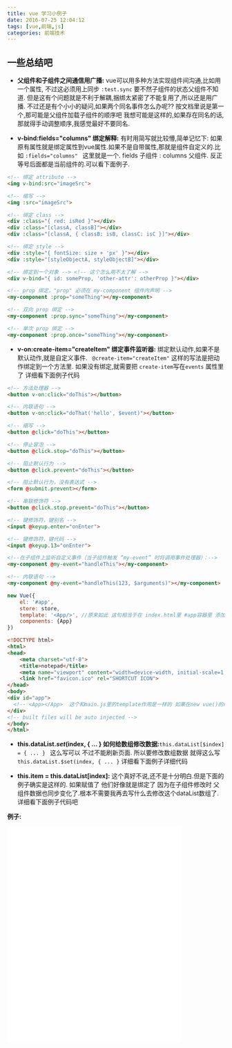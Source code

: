 ```yaml
---
title: vue 学习小例子
date: 2016-07-25 12:04:12
tags: [vue,前端,js]
categories: 前端技术
---
```


## 一些总结吧

- **父组件和子组件之间通信用广播:** vue可以用多种方法实现组件间沟通,比如用一个属性,
不过这必须用上同步 `:test.sync` 要不然子组件的状态父组件不知道.
但是这有个问题就是不利于解耦,捆绑太紧密了不能复用了,所以还是用广播.
不过还是有个小小的疑问,如果两个同名事件怎么办呢?? 按文档里说是第一个,那可能是父组件加载子组件的顺序吧
我想可能是这样的,如果存在同名的话,那就得手动调整顺序,我感觉最好不要同名.

- **v-bind:fields="columns" 绑定解释:** 有时用简写就比较懵,简单记忆下: 如果原有属性就是绑定属性到vue属性.如果不是自带属性,那就是组件自定义的.比如 `:fields="columns" ` 这里就是一个. fields 子组件 : columns 父组件. 反正等号后面都是当前组件的.可以看下面例子.

<!--more-->

```html
<!-- 绑定 attribute -->
<img v-bind:src="imageSrc">

<!-- 缩写 -->
<img :src="imageSrc">

<!-- 绑定 class -->
<div :class="{ red: isRed }"></div>
<div :class="[classA, classB]"></div>
<div :class="[classA, { classB: isB, classC: isC }]"></div>

<!-- 绑定 style -->
<div :style="{ fontSize: size + 'px' }"></div>
<div :style="[styleObjectA, styleObjectB]"></div>

<!-- 绑定到一个对象 --> <!-- 这个怎么用不太了解 --> 
<div v-bind="{ id: someProp, 'other-attr': otherProp }"></div>

<!-- prop 绑定，"prop" 必须在 my-component 组件内声明 -->
<my-component :prop="someThing"></my-component>

<!-- 双向 prop 绑定 -->
<my-component :prop.sync="someThing"></my-component>

<!-- 单次 prop 绑定 -->
<my-component :prop.once="someThing"></my-component>
```

- **v-on:create-item="createItem" 绑定事件监听器:** 绑定默认动作,如果不是默认动作,就是自定义事件.
` @create-item="createItem"` 这样的写法是把动作绑定到一个方法里.
如果没有绑定,就需要把 `create-item`写在`events` 属性里了
详细看下面例子代码

```html
<!-- 方法处理器 -->
<button v-on:click="doThis"></button>

<!-- 内联语句 -->
<button v-on:click="doThat('hello', $event)"></button>

<!-- 缩写 -->
<button @click="doThis"></button>

<!-- 停止冒泡 -->
<button @click.stop="doThis"></button>

<!-- 阻止默认行为 -->
<button @click.prevent="doThis"></button>

<!-- 阻止默认行为，没有表达式 -->
<form @submit.prevent></form>

<!-- 串联修饰符 -->
<button @click.stop.prevent="doThis"></button>

<!-- 键修饰符，键别名 -->
<input @keyup.enter="onEnter">

<!-- 键修饰符，键代码 -->
<input @keyup.13="onEnter">

<!--在子组件上监听自定义事件（当子组件触发 “my-event” 时将调用事件处理器）：-->
<my-component @my-event="handleThis"></my-component>

<!-- 内联语句 -->
<my-component @my-event="handleThis(123, $arguments)"></my-component>

```


```js
new Vue({
    el: '#app',
    store: store,
    template: '<App/>', //原来如此 这句相当于在 index.html里 #app容器里 添加了 组件<App><App/> 就是下面那个
    components: {App}
})
```

```html
<!DOCTYPE html>
<html>
<head>
    <meta charset="utf-8">
    <title>notepad</title>
    <meta name="viewport" content="width=device-width, initial-scale=1, user-scalable=no">
    <link href="favicon.ico" rel="SHORTCUT ICON">
</head>
<body>
<div id="app">
  <!-- <App></App>  这个和main.js里的template作用是一样的 如果在new vue()的时候写 这样更简洁些 不过不利于阅读而已 -->
</div>
<!-- built files will be auto injected -->
</body>
</html>
```


- **this.dataList.$set($index, { ... } 如何给数组修改数据:**`this.dataList[$index] = { ... } ` 这么写可以 不过不能刷新页面.
所以要修改数组数据 就得这么写 `this.dataList.$set(index, { ... }`
详细看下面例子详细代码

- **this.item = this.dataList[index]:** 这个真好不说,还不是十分明白.但是下面的例子确实是这样的.
如果赋值了 他们好像就是绑定了 因为在子组件修改时 父组件数据也同步变化了.根本不需要我再去写什么去修改这个dataList数组了.
详细看下面例子代码吧
    
**例子:**

<iframe width="80%" height="500" src="//jsfiddle.net/elick/s03Lk51x/2/embedded/result,js,html,css" frameborder="0"></iframe>
